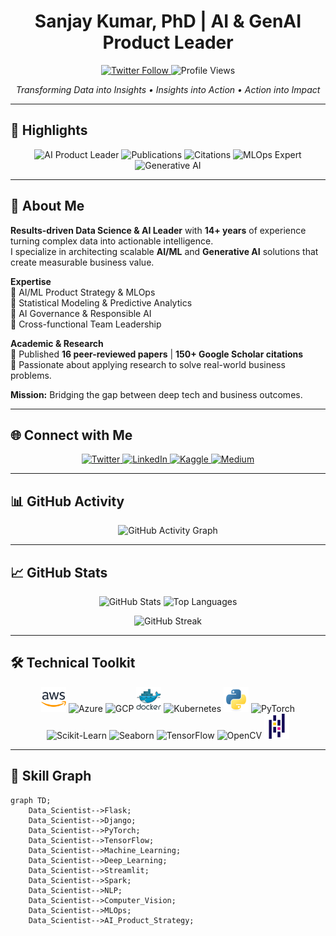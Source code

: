 <h1 align="center">Sanjay Kumar, PhD | AI & GenAI Product Leader</h1>

<p align="center">
    <a href="https://twitter.com/skaiphd" target="_blank">
        <img src="https://img.shields.io/twitter/follow/skaiphd?style=social" alt="Twitter Follow" />
    </a>
    <img src="https://komarev.com/ghpvc/?username=skaiphd&label=Profile%20views&color=brightgreen&style=flat-square" alt="Profile Views" />


<p align="center"><em>Transforming Data into Insights • Insights into Action • Action into Impact</em></p>

---

## 🏅 Highlights

<p align="center">
    <img src="https://img.shields.io/badge/AI%20Product%20Leader-%23007ACC?style=for-the-badge" alt="AI Product Leader"/>
    <img src="https://img.shields.io/badge/16%20Publications-%23FF9900?style=for-the-badge" alt="Publications"/>
    <img src="https://img.shields.io/badge/150%2B%20Citations-%2331C48D?style=for-the-badge" alt="Citations"/>
    <img src="https://img.shields.io/badge/MLOps%20Expert-%23FF4C4C?style=for-the-badge" alt="MLOps Expert"/>
    <img src="https://img.shields.io/badge/Generative%20AI-%23a855f7?style=for-the-badge" alt="Generative AI"/>
</p>

---

## 👤 About Me

**Results-driven Data Science & AI Leader** with **14+ years** of experience turning complex data into actionable intelligence.  
I specialize in architecting scalable **AI/ML** and **Generative AI** solutions that create measurable business value.

**Expertise**  
🔹 AI/ML Product Strategy & MLOps  
🔹 Statistical Modeling & Predictive Analytics  
🔹 AI Governance & Responsible AI  
🔹 Cross-functional Team Leadership

**Academic & Research**  
🔎 Published **16 peer-reviewed papers** | **150+ Google Scholar citations**  
🔎 Passionate about applying research to solve real-world business problems.

**Mission:** Bridging the gap between deep tech and business outcomes.

---

## 🌐 Connect with Me

<p align="center">
    <a href="https://twitter.com/skaiphd" target="_blank">
        <img src="https://img.shields.io/badge/Twitter-%231DA1F2.svg?&style=for-the-badge&logo=twitter&logoColor=white" alt="Twitter"/>
    </a>
    <a href="https://linkedin.com/in/skphd" target="_blank">
        <img src="https://img.shields.io/badge/LinkedIn-%230077B5.svg?&style=for-the-badge&logo=linkedin&logoColor=white" alt="LinkedIn"/>
    </a>
    <a href="https://kaggle.com/ds00000007" target="_blank">
        <img src="https://img.shields.io/badge/Kaggle-%23037ACC.svg?&style=for-the-badge&logo=kaggle&logoColor=white" alt="Kaggle"/>
    </a>
    <a href="https://medium.com/@skphd" target="_blank">
        <img src="https://img.shields.io/badge/Medium-%2312100E.svg?&style=for-the-badge&logo=medium&logoColor=white" alt="Medium"/>
    </a>
</p>

---

## 📊 GitHub Activity

<p align="center">
    <img src="https://github-readme-activity-graph.vercel.app/graph?username=skaiphd&bg_color=0d1117&color=00b3ff&line=00b3ff&point=f9fafa&area=true&hide_border=true" alt="GitHub Activity Graph"/>
</p>

---

## 📈 GitHub Stats

<div align="center">
  <img width="48%" src="https://github-readme-stats.vercel.app/api?username=skaiphd&show_icons=true&count_private=true&hide_border=true&title_color=00b3ff&icon_color=00b4ff&text_color=c9d1d9&bg_color=0d1117" alt="GitHub Stats" /> 
  <img width="48%" src="https://github-readme-stats.vercel.app/api/top-langs/?username=skaiphd&layout=compact&hide_border=true&title_color=00b3ff&text_color=00b4ff&bg_color=0d1117" alt="Top Languages" />
</div>

<p align="center">
  <img src="https://github-readme-streak-stats.herokuapp.com/?user=skaiphd&theme=highcontrast&hide_border=true" alt="GitHub Streak" />
</p>

---

## 🛠️ Technical Toolkit

<p align="center">
    <img src="https://raw.githubusercontent.com/devicons/devicon/master/icons/amazonwebservices/amazonwebservices-original-wordmark.svg" alt="AWS" width="40" height="40"/>
    <img src="https://www.vectorlogo.zone/logos/microsoft_azure/microsoft_azure-icon.svg" alt="Azure" width="40" height="40"/>
    <img src="https://www.vectorlogo.zone/logos/google_cloud/google_cloud-icon.svg" alt="GCP" width="40" height="40"/>
    <img src="https://raw.githubusercontent.com/devicons/devicon/master/icons/docker/docker-original-wordmark.svg" alt="Docker" width="40" height="40"/>
    <img src="https://www.vectorlogo.zone/logos/kubernetes/kubernetes-icon.svg" alt="Kubernetes" width="40" height="40"/>
    <img src="https://raw.githubusercontent.com/devicons/devicon/master/icons/python/python-original.svg" alt="Python" width="40" height="40"/>
    <img src="https://www.vectorlogo.zone/logos/pytorch/pytorch-icon.svg" alt="PyTorch" width="40" height="40"/>
    <img src="https://upload.wikimedia.org/wikipedia/commons/0/05/Scikit_learn_logo_small.svg" alt="Scikit-Learn" width="40" height="40"/>
    <img src="https://seaborn.pydata.org/_images/logo-mark-lightbg.svg" alt="Seaborn" width="40" height="40"/>
    <img src="https://www.vectorlogo.zone/logos/tensorflow/tensorflow-icon.svg" alt="TensorFlow" width="40" height="40"/>
    <img src="https://www.vectorlogo.zone/logos/opencv/opencv-icon.svg" alt="OpenCV" width="40" height="40"/>
    <img src="https://raw.githubusercontent.com/devicons/devicon/master/icons/pandas/pandas-original.svg" alt="Pandas" width="40" height="40"/>
</p>

---

## 🧠 Skill Graph

```mermaid
graph TD;
    Data_Scientist-->Flask;
    Data_Scientist-->Django;
    Data_Scientist-->PyTorch;
    Data_Scientist-->TensorFlow;
    Data_Scientist-->Machine_Learning;
    Data_Scientist-->Deep_Learning;
    Data_Scientist-->Streamlit;
    Data_Scientist-->Spark;
    Data_Scientist-->NLP;
    Data_Scientist-->Computer_Vision;
    Data_Scientist-->MLOps;
    Data_Scientist-->AI_Product_Strategy;
